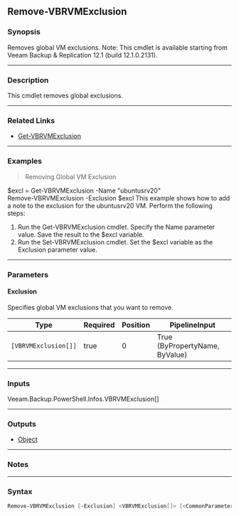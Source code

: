 Remove-VBRVMExclusion
---------------------

### Synopsis
Removes global VM exclusions.
Note: This cmdlet is available starting from Veeam Backup & Replication 12.1 (build 12.1.0.2131).

---

### Description

This cmdlet removes global exclusions.

---

### Related Links
* [Get-VBRVMExclusion](Get-VBRVMExclusion)

---

### Examples
> Removing Global VM Exclusion

$excl = Get-VBRVMExclusion -Name "ubuntusrv20"          
Remove-VBRVMExclusion -Exclusion $excl
This example shows how to add a note to the exclusion for the ubuntusrv20 VM.
Perform the following steps:
1. Run the Get-VBRVMExclusion cmdlet. Specify the Name parameter value. Save the result to the $excl variable.
2. Run the Set-VBRVMExclusion cmdlet. Set the $excl variable as the Exclusion parameter value.

---

### Parameters
#### **Exclusion**
Specifies global VM exclusions that you want to remove.

|Type                |Required|Position|PipelineInput                 |
|--------------------|--------|--------|------------------------------|
|`[VBRVMExclusion[]]`|true    |0       |True (ByPropertyName, ByValue)|

---

### Inputs
Veeam.Backup.PowerShell.Infos.VBRVMExclusion[]

---

### Outputs
* [Object](https://learn.microsoft.com/en-us/dotnet/api/System.Object)

---

### Notes

---

### Syntax
```PowerShell
Remove-VBRVMExclusion [-Exclusion] <VBRVMExclusion[]> [<CommonParameters>]
```
